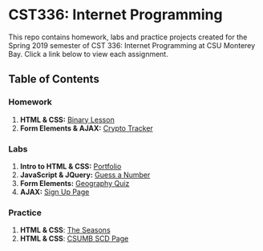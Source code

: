 # CST336: Internet Programming

This repo contains homework, labs and practice projects created for the Spring 2019 semester of CST 336: Internet Programming at CSU Monterey Bay. Click a link below to view each assignment.

## Table of Contents

### Homework
1. **HTML & CSS:** [Binary Lesson](http://caestrada-cst336.herokuapp.com/hw/hw1/)
2. **Form Elements & AJAX:** [Crypto Tracker](http://caestrada-cst336.herokuapp.com/hw/hw2/)

### Labs
1. **Intro to HTML & CSS:** [Portfolio](http://caestrada-cst336.herokuapp.com/labs/lab1/)
2. **JavaScript & JQuery:** [Guess a Number](http://caestrada-cst336.herokuapp.com/labs/lab2/)
3. **Form Elements:** [Geography Quiz](http://caestrada-cst336.herokuapp.com/labs/lab3/)
4. **AJAX:** [Sign Up Page](http://caestrada-cst336.herokuapp.com/labs/lab4/)

### Practice
1. **HTML & CSS**: [The Seasons](http://caestrada-cst336.herokuapp.com/practice/p1/)
2. **HTML & CSS**: [CSUMB SCD Page](http://caestrada-cst336.herokuapp.com/practice/p2/)
